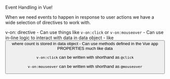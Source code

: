 Event Handling in Vue!

When we need events to happen in response to user actions we have a wide selection of directives to work with.

v-on: directive
    - Can use things like ```v-on:click``` or ```v-on:mouseover```
    - Can use in-line logic to interact with data in data object
      - like <button v-on:click="count += 1"> where count is stored in data object
    - Can use methods defined in the Vue app PROPERTIES much like data

```v-on:click``` can be written with shorthand as ```@click```

```v-on:mouseover``` can be written with shorthand as ```@mouseover```
